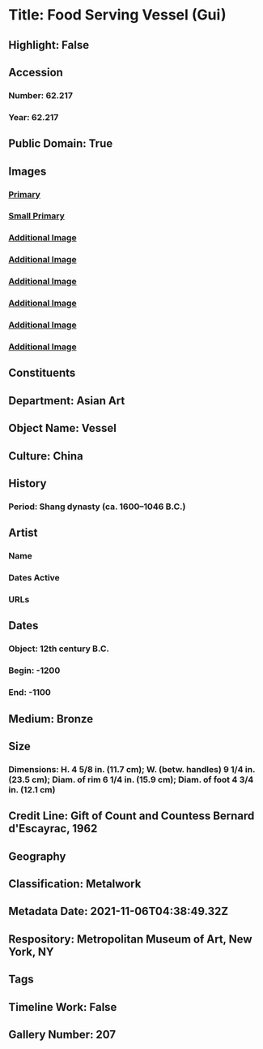 # Title: Food Serving Vessel (Gui)
## Highlight: False
## Accession
### Number: 62.217
### Year: 62.217
## Public Domain: True
## Images
### [Primary](https://images.metmuseum.org/CRDImages/as/original/DP218261.jpg)
### [Small Primary](https://images.metmuseum.org/CRDImages/as/web-large/DP218261.jpg)
### [Additional Image](https://images.metmuseum.org/CRDImages/as/original/DP218262.jpg)
### [Additional Image](https://images.metmuseum.org/CRDImages/as/original/DP218263.jpg)
### [Additional Image](https://images.metmuseum.org/CRDImages/as/original/DP218264.jpg)
### [Additional Image](https://images.metmuseum.org/CRDImages/as/original/DP218602.jpg)
### [Additional Image](https://images.metmuseum.org/CRDImages/as/original/DP218603.jpg)
### [Additional Image](https://images.metmuseum.org/CRDImages/as/original/DP218604.jpg)
## Constituents
## Department: Asian Art
## Object Name: Vessel
## Culture: China
## History
### Period: Shang dynasty (ca. 1600–1046 B.C.)
## Artist
### Name
### Dates Active
### URLs
## Dates
### Object: 12th century B.C.
### Begin: -1200
### End: -1100
## Medium: Bronze
## Size
### Dimensions: H. 4 5/8 in. (11.7 cm); W. (betw. handles) 9 1/4 in. (23.5 cm); Diam. of rim 6 1/4 in. (15.9 cm); Diam. of foot 4 3/4 in. (12.1 cm)
## Credit Line: Gift of Count and Countess Bernard d'Escayrac, 1962
## Geography
## Classification: Metalwork
## Metadata Date: 2021-11-06T04:38:49.32Z
## Respository: Metropolitan Museum of Art, New York, NY
## Tags
## Timeline Work: False
## Gallery Number: 207
